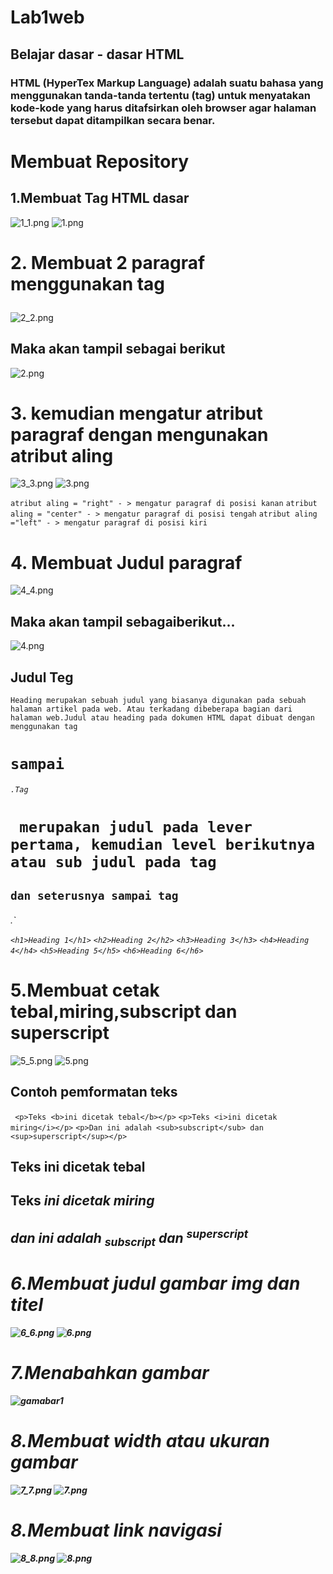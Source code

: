 # Lab1web

## Belajar dasar - dasar HTML

### HTML (HyperTex Markup Language) adalah suatu bahasa yang menggunakan tanda-tanda tertentu (tag) untuk menyatakan kode-kode yang harus ditafsirkan oleh browser agar halaman tersebut dapat ditampilkan secara benar.

# Membuat Repository

## 1.Membuat Tag HTML dasar

![1_1.png](gambar/1_1.png )
![1.png](gambar/1.png)

# 2. Membuat 2 paragraf menggunakan tag <p> <p>
![2_2.png](gambar/2_2.png) 
## Maka akan tampil sebagai berikut 
![2.png](gambar/2.png)

# 3. kemudian mengatur atribut paragraf dengan mengunakan atribut aling 
![3_3.png](gambar/3_3.png)
![3.png](gambar/3.png)

`atribut aling = "right" - > mengatur paragraf di posisi kanan`
`atribut aling = "center" - > mengatur paragraf di posisi tengah` 
`atribut aling ="left" - > mengatur paragraf di posisi kiri` 

# 4. Membuat Judul paragraf 
![4_4.png](gambar/4_4.png)
## Maka akan tampil sebagaiberikut... 
![4.png](gambar/4.png)

## Judul Teg 

`Heading merupakan sebuah judul yang biasanya digunakan pada sebuah halaman artikel pada web. Atau terkadang dibeberapa bagian dari halaman web.Judul atau heading pada dokumen HTML dapat dibuat dengan menggunakan tag `<h1>` sampai `<h6>`.Tag `<h1>` merupakan judul pada lever pertama, kemudian level berikutnya atau sub judul pada tag`<h2>` dan seterusnya sampai tag `<h6>.`

`<h1>Heading 1</h1>`
`<h2>Heading 2</h2>`
`<h3>Heading 3</h3>`
`<h4>Heading 4</h4>`
`<h5>Heading 5</h5>`
`<h6>Heading 6</h6>`

# 5.Membuat cetak tebal,miring,subscript dan superscript
![5_5.png](gambar/5_5.png)
![5.png](gambar/5.png)

## Contoh pemformatan teks
` <p>Teks <b>ini dicetak tebal</b></p>`
`<p>Teks <i>ini dicetak miring</i></p>`
`<p>Dan ini adalah <sub>subscript</sub> dan <sup>superscript</sup></p>`

## Teks <b>ini dicetak tebal<b></p>
## Teks <i> ini dicetak miring<i></p>
## dan ini adalah <sub>subscript</sub> dan <sup>superscript</sup></p>

# 6.Membuat judul gambar  img dan titel 
![6_6.png](gambar/6_6.png)
![6.png]( gambar/6.png)

# 7.Menabahkan gambar 
![gamabar1](gambar/gambar1.png)  
# 8.Membuat width atau ukuran gambar 
![7_7.png](gambar/7_7.png)
![7.png](gambar/7.png)

# 8.Membuat link navigasi 
![8_8.png](gambar/8_8.png)
![8.png](gambar/8.png)
